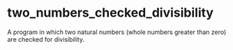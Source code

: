# two_numbers_checked_divisibility
 A program in which two natural numbers (whole numbers greater than zero) are checked for divisibility.
